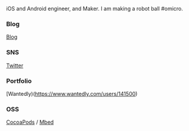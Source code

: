 iOS and Android engineer, and Maker. I am making a robot ball #omicro.

### Blog
[Blog](https://medium.com/tichise)

### SNS
[Twitter](https://twitter.com/tichise)

### Portfolio
[Wantedly)(https://www.wantedly.com/users/141500) 

### OSS
[CocoaPods](https://cocoapods.org/owners/6707) / [Mbed](https://os.mbed.com/users/tichise/)
